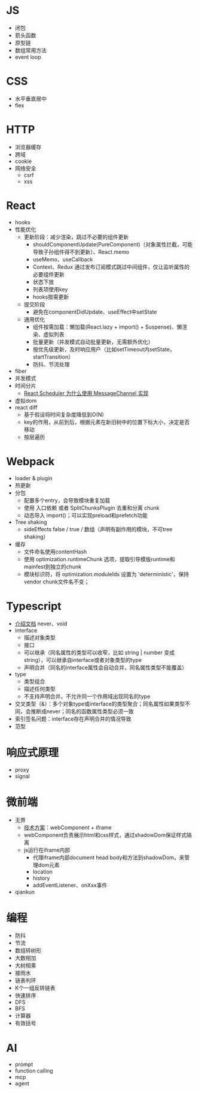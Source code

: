 # JS

- 闭包
- 箭头函数
- 原型链
- 数组常用方法
- event loop

# CSS
- 水平垂直居中
- flex

# HTTP
- 浏览器缓存
- 跨域
- cookie
- 网络安全
  - csrf
  - xss

# React
- hooks
- 性能优化
  - 更新阶段：减少渲染，跳过不必要的组件更新
    - shouldComponentUpdate(PureComponent)（对象属性拦截，可能导致子孙组件得不到更新）、React.memo
    - useMemo、useCallback
    - Context、Redux 通过发布订阅模式跳过中间组件，仅让监听属性的必要组件更新
    - 状态下放
    - 列表项使用key
    - hooks按需更新
  - 提交阶段
    - 避免在componentDidUpdate、useEffect中setState
  - 通用优化
    - 组件按需加载：懒加载(React.lazy + import() + Suspense)、懒渲染、虚拟列表
    - 批量更新（并发模式自动批量更新，无需额外优化）
    - 按优先级更新，及时响应用户（比如setTimeout内setState，startTransition）
    - 防抖、节流处理
- fiber
- 并发模式
- 时间分片
  - [React Scheduler 为什么使用 MessageChannel 实现](https://juejin.cn/post/6953804914715803678)
- 虚拟dom
- react diff
  - 基于假设将时间复杂度降低到O(N)
  - key的作用，从前到后，根据元素在新旧树中的位置下标大小，决定是否移动
  - 按层遍历
# Webpack
- loader & plugin
- 热更新
- 分包
  - 配置多个entry，会导致模块重复加载
  - 使用 入口依赖 或者 SplitChunksPlugin 去重和分离 chunk
  - 动态导入 import()；可以实现preload和prefetch功能
- Tree shaking
  - sideEffects false / true / 数组（声明有副作用的模块，不可tree shaking）
- 缓存
  - 文件命名使用contentHash
  - 使用 optimization.runtimeChunk 选项，提取引导模版runtime和mainfest到独立的chunk
  - 模块标识符，将 optimization.moduleIds 设置为 'deterministic'，保持vendor chunk文件名不变；

# Typescript
- [介绍文档](https://jkchao.github.io/typescript-book-chinese/typings/overview.html#%E7%B1%BB%E5%9E%8B%E5%88%AB%E5%90%8D) never、void
- interface
  - 描述对象类型
  - 接口
  - 可以继承（同名属性的类型可以收窄，比如 string | number 变成 string），可以继承自interface或者对象类型的type
  - 声明合并（同名的interface属性会自动合并，同名属性类型不能覆盖）
- type
  - 类型组合
  - 描述任何类型
  - 不支持声明合并，不允许同一个作用域出现同名的type
- 交叉类型（&）：多个对象type或interface的类型聚合；同名属性如果类型不同，会推断成never；同名的函数属性类型必须一致
- 索引签名问题：interface存在声明合并的情况导致
- 范型

# 响应式原理
- proxy
- signal

# 微前端
- 无界
  - [技术方案](https://juejin.cn/post/7215967453913317434)：webComponent + iframe 
  - webComponent负责展示html和css样式，通过shadowDom保证样式隔离
  - js运行在iframe内部
    - 代理iframe内部document head body和方法到shadowDom，来管理dom元素
    - location
    - history
    - addEventListener、onXxx事件
- qiankun

# 编程
- 防抖
- 节流
- 数组转树形
- 大数相加
- 大树相乘
- 接雨水
- 链表判环
- K个一组反转链表
- 快速排序
- DFS
- BFS
- 计算器
- 有效括号

# AI
- prompt
- function calling
- mcp
- agent
